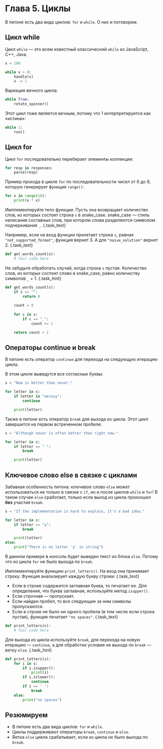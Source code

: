 # Глава 5. Циклы

В питоне есть два вида циклов: `for` и `while`. О них и поговорим.


## Цикл while
Цикл `while` — это всем известный классический `while` из JavaScript, C++, Java:

```python
x = 100

while x > 0:
    handle(x)
    x -= 1
```

Вариация вечного цикла:

```python
while True:
    rotate_spinner()
```

Этот цикл тоже является вечным, потому что 1 интерпретируется как «истина»:

```python
while 1:
    run()
```

## Цикл for
Цикл `for` последовательно перебирает элементы коллекции:

```python
for resp in responses:
    parse(resp)
```

Пример прохода в цикле `for` по последовательности чисел от 0 до 9, которую генерирует функция `range()`:

```python
for x in range(10):
    print(x * x)
```

Имплементируйте тело функции. Пусть она возвращает количество слов, из которых состоит строка `s` в snake_case. snake_case — стиль написания составных слов, при котором слова разделяются символом подчеркивания `_`. {.task_text}

Например, если на вход функции прилетает строка `s`, равная `"not_supported_format"`, функция вернет 3. А для `"naive_solution"` вернет 2. {.task_text}

```python  {.task_source #python_chapter_0050_task_0010}
def get_words_count(s):
    # Your code here
```
Не забудьте обработать случай, когда строка `s` пустая. Количество слов, из которых состоит слово в snake_case, равно количеству символов `_` + 1. {.task_hint}
```python {.task_answer}
def get_words_count(s):
    if s == "":
        return 0
        
    count = 0
    
    for c in s:
        if c == "_":
            count += 1

    return count + 1
```

## Операторы continue и break
В питоне есть оператор `continue` для перехода на следующую итерацию цикла.

В этом цикле выведутся все согласные буквы:

```python
s = "Now is better than never."

for letter in s:
    if letter in "aeiouy":
        continue

    print(letter)
```

Также в питоне есть оператор `break` для выхода из цикла. Этот цикл завершится на первом встреченном пробеле:

```python
s = "Although never is often better than right now."

for letter in s:
    if letter == " ":
        break

    print(letter)
```

## Ключевое слово else в связке с циклами
Забавная особенность питона: ключевое слово `else` может использоваться не только в связке с `if`, но и после циклов `while` и `for`! В таком случае `else` сработает, только если выход из цикла произошел **без** участия `break`. 

```python
s = "If the implementation is hard to explain, it's a bad idea."

for letter in s:
    if letter == "y":
        break

    print(letter)
else:
    print("There is no letter 'y' in string")
```

В данном примере в консоль будет выведен текст из блока `else`. Потому что из цикла `for` не было выхода по `break`.

Имплементируйте функцию `print_letters()`. На вход она принимает строку. Функция анализирует каждую букву строки: {.task_text}
- Если в строке содержится заглавная буква, то печатает ее. Для определения, что буква заглавная, используйте метод `isupper()`.
- Если строчная — пропускает.
- Если найден пробел, то все следующие за ним символы пропускаются.
- Если в строке не было ни одного пробела (в том числе если строка пустая), функция печатает `"no spaces"`.
 {.task_text}
 
```python {.task_source #python_chapter_0050_task_0020}
def print_letters(s):
    # Your code here
```
Для выхода из цикла используйте `break`, для перехода на новую итерацию — `continue`, а для обработки условия не выхода по `break` — ветку `else`. {.task_hint}
```python {.task_answer}
def print_letters(s):
    for i in s:
        if i.isupper():
            print(i)
        if i.islower():
            continue
        if i == ' ':
            break            
    else:
        print("no spaces")
```

## Резюмируем
- В питоне есть два вида циклов: `for` и `while`. 
- Циклы поддерживают операторы `break`, `continue` и `else`.
- Ветка `else` цикла срабатывает, если из цикла не было выхода по `break`.
